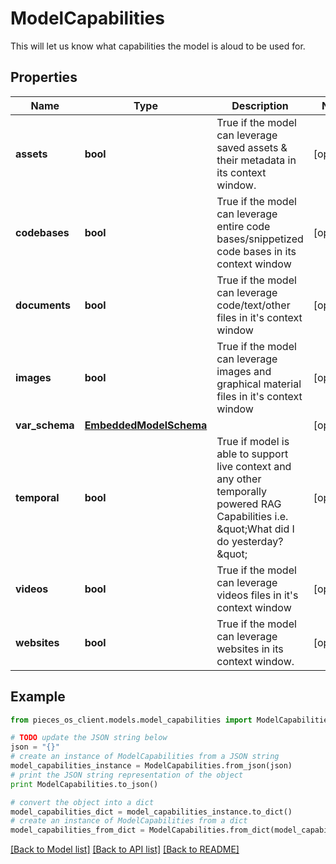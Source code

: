 # ModelCapabilities

This will let us know what capabilities the model is aloud to be used for.

## Properties
Name | Type | Description | Notes
------------ | ------------- | ------------- | -------------
**assets** | **bool** | True if the model can leverage saved assets &amp; their metadata in its context window. | [optional] 
**codebases** | **bool** | True if the model can leverage entire code bases/snippetized code bases in its context window | [optional] 
**documents** | **bool** | True if the model can leverage code/text/other files in it&#39;s context window | [optional] 
**images** | **bool** | True if the model can leverage images and graphical material files in it&#39;s context window | [optional] 
**var_schema** | [**EmbeddedModelSchema**](EmbeddedModelSchema.md) |  | [optional] 
**temporal** | **bool** | True if model is able to support live context and any other temporally powered RAG Capabilities i.e. \&quot;What did I do yesterday?\&quot; | [optional] 
**videos** | **bool** | True if the model can leverage videos files in it&#39;s context window | [optional] 
**websites** | **bool** | True if the model can leverage websites in its context window. | [optional] 

## Example

```python
from pieces_os_client.models.model_capabilities import ModelCapabilities

# TODO update the JSON string below
json = "{}"
# create an instance of ModelCapabilities from a JSON string
model_capabilities_instance = ModelCapabilities.from_json(json)
# print the JSON string representation of the object
print ModelCapabilities.to_json()

# convert the object into a dict
model_capabilities_dict = model_capabilities_instance.to_dict()
# create an instance of ModelCapabilities from a dict
model_capabilities_from_dict = ModelCapabilities.from_dict(model_capabilities_dict)
```
[[Back to Model list]](../README.md#documentation-for-models) [[Back to API list]](../README.md#documentation-for-api-endpoints) [[Back to README]](../README.md)


